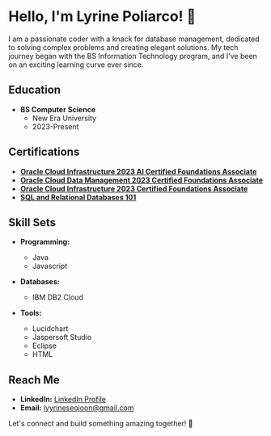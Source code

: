 # Hello, I'm Lyrine Poliarco! 👋

I am a passionate coder with a knack for database management, dedicated to solving complex problems and creating elegant solutions. My tech journey began with the BS Information Technology program, and I've been on an exciting learning curve ever since.

## Education

- **BS Computer Science**
  - New Era University
  - 2023-Present

## Certifications

- **[Oracle Cloud Infrastructure 2023 AI Certified Foundations Associate](https://catalog-education.oracle.com/pls/certview/sharebadge?id=088F8C55BB5CF7FF5027D06D2B11963F1B00E33B605CC3CB7226B3C5D57A0426&fbclid=IwAR2_ZorMeOn_NSu2SRgwidJRg2YdgWqnTHeZ8VCQMFYoDsWpo7BIPrekAcM)**
- **[Oracle Cloud Data Management 2023 Certified Foundations Associate](https://catalog-education.oracle.com/pls/certview/sharebadge?id=6E7C176D9BAFE9D5FD28BF48C3E369F828D98DE89359735AC8DA23FBC3926FF9&fbclid=IwAR1cjQ28wfcRmrmdJaL5WQ7azPcqrc5Ue5Xe0L6ZgQmOuMsDb4lLR96vaDM)**
- **[Oracle Cloud Infrastructure 2023 Certified Foundations Associate](https://catalog-education.oracle.com/pls/certview/sharebadge?id=8DA860AB7A5CEF2E68A94A51AB8E310A83054B4EE404C3612DA656C0D7C667DB&fbclid=IwAR2I98LPmZn3RDsZh_YmOH-9P3lOoFPm7o-toYEnl9PVd6_oNMlZu8cQuZM)**
- **[SQL and Relational Databases 101]((https://courses.cognitiveclass.ai/certificates/429a0dd2cfc9408d8abeef20d073a264))**

## Skill Sets

- **Programming:**
  - Java
  - Javascript

- **Databases:**
  - IBM DB2 Cloud

- **Tools:**
  - Lucidchart
  - Jaspersoft Studio
  - Eclipse
  - HTML

## Reach Me

- **LinkedIn:** [LinkedIn Profile](https://www.linkedin.com/in/lyrine-poliarco-076780191?lipi=urn%3Ali%3Apage%3Ad_flagship3_profile_view_base_contact_details%3BT0JmIjp%2FRTe7ilwqJjB%2FEw%3D%3D    )
- **Email:** lyyrineseojoon@gmail.com

Let's connect and build something amazing together! 🚀
